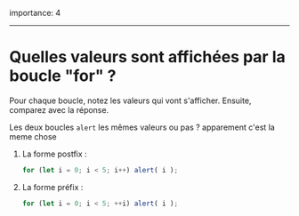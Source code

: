 importance: 4

---

# Quelles valeurs sont affichées par la boucle "for" ?

Pour chaque boucle, notez les valeurs qui vont s'afficher. Ensuite, comparez avec la réponse.

Les deux boucles `alert` les mêmes valeurs ou pas ?
apparement c'est la meme chose
1. La forme postfix :

    ```js
    for (let i = 0; i < 5; i++) alert( i );
    ```
2. La forme préfix :

    ```js
    for (let i = 0; i < 5; ++i) alert( i );
    ```
